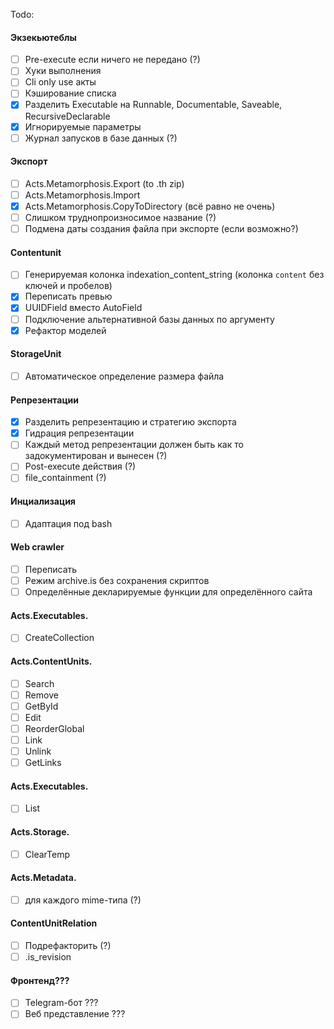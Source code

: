Todo:

#### Экзекьютеблы

- [ ] Pre-execute если ничего не передано (?)
- [ ] Хуки выполнения
- [ ] Cli only use акты
- [ ] Кэширование списка
- [x] Разделить Executable на Runnable, Documentable, Saveable, RecursiveDeclarable
- [x] Игнорируемые параметры
- [ ] Журнал запусков в базе данных (?)

#### Экспорт

- [ ] Acts.Metamorphosis.Export (to .th zip)
- [ ] Acts.Metamorphosis.Import
- [x] Acts.Metamorphosis.CopyToDirectory (всё равно не очень)
- [ ] Слишком труднопроизносимое название (?)
- [ ] Подмена даты создания файла при экспорте (если возможно?)

#### Contentunit

- [ ] Генерируемая колонка indexation_content_string (колонка `content` без ключей и пробелов)
- [x] Переписать превью
- [x] UUIDField вместо AutoField
- [ ] Подключение альтернативной базы данных по аргументу
- [x] Рефактор моделей

#### StorageUnit

- [ ] Автоматическое определение размера файла

#### Репрезентации

- [x] Разделить репрезентацию и стратегию экспорта
- [x] Гидрация репрезентации
- [ ] Каждый метод репрезентации должен быть как то задокументирован и вынесен (?)
- [ ] Post-execute действия (?)
- [ ] file_containment (?)

#### Инциализация

- [ ] Адаптация под bash

#### Web crawler

- [ ] Переписать
- [ ] Режим archive.is без сохранения скриптов
- [ ] Определённые декларируемые функции для определённого сайта

#### Acts.Executables.

- [ ] CreateCollection

#### Acts.ContentUnits.

- [ ] Search
- [ ] Remove
- [ ] GetById
- [ ] Edit
- [ ] ReorderGlobal
- [ ] Link
- [ ] Unlink
- [ ] GetLinks

#### Acts.Executables.

- [ ] List

#### Acts.Storage.

- [ ] ClearTemp

#### Acts.Metadata.

- [ ] для каждого mime-типа (?)

#### ContentUnitRelation

- [ ] Подрефакторить (?)
- [ ] .is_revision

#### Фронтенд???

- [ ] Telegram-бот ???
- [ ] Веб представление ???
